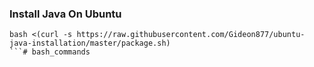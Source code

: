 ### Install Java On Ubuntu

```
bash <(curl -s https://raw.githubusercontent.com/Gideon877/ubuntu-java-installation/master/package.sh)
```# bash_commands
